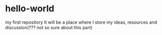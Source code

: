 # hello-world
my first repository
It will be a place where I store my ideas, resources and discussion(??? not so sure about this part)
